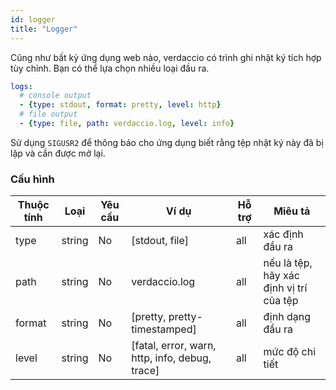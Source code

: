 ```yaml
---
id: logger
title: "Logger"
---
```

Cũng như bất kỳ ứng dụng web nào, verdaccio có trình ghi nhật ký tích hợp tùy chỉnh. Bạn có thể lựa chọn nhiều loại đầu ra.

```yaml
logs:
  # console output
  - {type: stdout, format: pretty, level: http}
  # file output
  - {type: file, path: verdaccio.log, level: info}
```

Sử dụng `SIGUSR2` để thông báo cho ứng dụng biết rằng tệp nhật ký này đã bị lặp và cần được mở lại.

### Cấu hình

| Thuộc tính | Loại   | Yêu cầu | Ví dụ                                          | Hỗ trợ | Miêu tả                                 |
| ---------- | ------ | ------- | ---------------------------------------------- | ------ | --------------------------------------- |
| type       | string | No      | [stdout, file]                                 | all    | xác định đầu ra                         |
| path       | string | No      | verdaccio.log                                  | all    | nếu là tệp, hãy xác định vị trí của tệp |
| format     | string | No      | [pretty, pretty-timestamped]                   | all    | định dạng đầu ra                        |
| level      | string | No      | [fatal, error, warn, http, info, debug, trace] | all    | mức độ chi tiết                         |